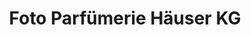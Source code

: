 ---
title: "Foto Parfümerie Häuser KG"
url: /woerth-am-rhein/foto-parfuemerie-haeuser-kg/
shop: Parfümerie
---